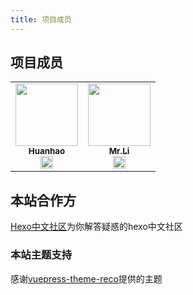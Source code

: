 ```yaml
---
title: 项目成员
---
```

## 项目成员

<table>
  <tr>
    <td align="center"><a href="https://mrhuanhao.cn/" target=_blank><img src="https://cdn.jsdelivr.net/gh/kjhuanhao/blogcdn/avatar.jpg" width="100px;" /><br /><sub><b>Huanhao</b></sub></a><br><a href="https://github.com/kjhuanhao" title="Code" target=_blank><img src="https://github.com/fluidicon.png" width="20"></a></td>
      <td align="center"><a href="https://maskxman.github.io/" target=_blank><img src="https://cdn.jsdelivr.net/gh/MaskXman/source@2.0/touxiang.jpg" width="100px;" /><br /><sub><b>Mr.Li</b></sub></a><br><a href="https://github.com/MaskXman" title="Code" target=_blank><img src="https://github.com/fluidicon.png" width="20"></a></td>

  </tr>
</table>

## 本站合作方
[Hexo中文社区](https://hexo-china.org/)为你解答疑惑的hexo中文社区

### 本站主题支持
感谢[vuepress-theme-reco](https://github.com/vuepress-reco/vuepress-theme-reco)提供的主题

